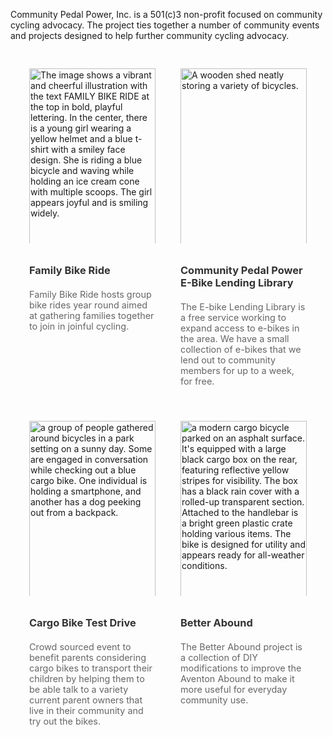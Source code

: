 Community Pedal Power, Inc. is a 501(c)3 non-profit focused on community cycling advocacy. The project ties together a number of community events and projects designed to help further community cycling advocacy.

<style>
  .image-gallery {
    display: grid;
    grid-template-columns: repeat(2, 1fr);
    gap: 20px;
    padding: 20px;
    max-width: 800px;
    margin: auto;
  }
  .image-card {
    display: flex;
    flex-direction: column;
    padding: 10px;
  }
  .image-container {
    height: 280px; /* Fixed height for all images */
    overflow: hidden; /* Ensures that no part of the image spills out */
  }
  .image-container img {
    width: 100%;
    height: 300px;
    object-fit: cover; /* Ensures images cover the area, maintaining aspect ratio */
  }
  .image-title a {
    text-decoration: none;
    color: #333;
    font-weight: bold;
    display: block;
    margin-top: 10px; /* Space between image and title */
  }
  .image-description {
    color: #666;
    font-size: 0.9rem;
    margin-top: 4px;
  }
</style>
<div class="image-gallery">
  <div class="image-card">
    <div class="image-container">

<img src="/img/familybikeride.png" alt="The image shows a vibrant and cheerful illustration with the text FAMILY BIKE RIDE at the top in bold, playful lettering. In the center, there is a young girl wearing a yellow helmet and a blue t-shirt with a smiley face design. She is riding a blue bicycle and waving while holding an ice cream cone with multiple scoops. The girl appears joyful and is smiling widely." />
</div>
    <h3 class="image-title"><a href="https://www.familybikeride.org/">Family Bike Ride</a></h3>
    <p class="image-description">Family Bike Ride hosts group bike rides year round aimed at gathering families together to join in joinful cycling.</p>
  </div>
  <div class="image-card">
    <div class="image-container">
    <img src="https://camberville.ebikelibrary.org/ebikes/bikeshed-scaled.jpg" alt="A wooden shed neatly storing a variety of bicycles.">
    </div>
    <h3 class="image-title"><a href="https://cpp.ebikelibrary.org/">Community Pedal Power E-Bike Lending Library</a></h3>
    <p class="image-description">The E-bike Lending Library is a free service working to expand access to e-bikes in the area. We have a small collection of e-bikes that we lend out to community members for up to a week, for free.</p>
  </div>
  <div class="image-card">
    <div class="image-container">
    <img src="/img/testride.jpg" alt="a group of people gathered around bicycles in a park setting on a sunny day. Some are engaged in conversation while checking out a blue cargo bike. One individual is holding a smartphone, and another has a dog peeking out from a backpack.">
    </div>
    <h3 class="image-title"><a href="https://www.familybikeride.org/testdrive">Cargo Bike Test Drive</a></h3>
    <p class="image-description">Crowd sourced event to benefit parents considering cargo bikes to transport their children by helping them to be able talk to a variety current parent owners that live in their community and try out the bikes.</p>
  </div>
  <div class="image-card">
    <div class="image-container">
    <img src="https://betterabound.familybikeride.org/img/winter-kit.jpg" alt="a modern cargo bicycle parked on an asphalt surface. It's equipped with a large black cargo box on the rear, featuring reflective yellow stripes for visibility. The box has a black rain cover with a rolled-up transparent section. Attached to the handlebar is a bright green plastic crate holding various items. The bike is designed for utility and appears ready for all-weather conditions.">
    </div>
    <h3 class="image-title"><a href="https://betterabound.familybikeride.org/">Better Abound</a></h3>
    <p class="image-description">The Better Abound project is a collection of DIY modifications to improve the Aventon Abound to make it more useful for everyday community use.</p>
  </div>
</div>
